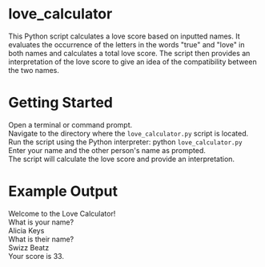 # love_calculator
This Python script calculates a love score based on inputted names. It evaluates the occurrence of the letters in the words "true" and "love" in both names and calculates a total love score. The script then provides an interpretation of the love score to give an idea of the compatibility between the two names.

# Getting Started
Open a terminal or command prompt.\
Navigate to the directory where the `love_calculator.py` script is located.\
Run the script using the Python interpreter: python `love_calculator.py`\
Enter your name and the other person's name as prompted.\
The script will calculate the love score and provide an interpretation.

# Example Output
Welcome to the Love Calculator!\
What is your name?\
Alicia Keys\
What is their name?\
Swizz Beatz\
Your score is 33.
